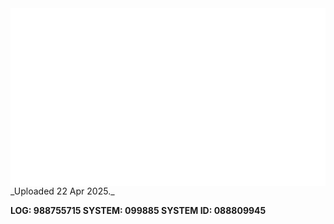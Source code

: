 
<iframe 
  src="https://drive.google.com/file/d/13Vhwz1But-ZKHZdVNMs9GhL8481815Z7/preview"  
  style="width:100%; aspect-ratio:16/9; border:0;"
  allowfullscreen>
</iframe>
_Uploaded 22 Apr 2025._

**LOG: 988755715
SYSTEM: 099885
SYSTEM ID: 088809945**
